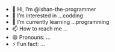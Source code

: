 - 👋 Hi, I’m @ishan-the-programmer
- 👀 I’m interested in ...codding
- 🌱 I’m currently learning ...programming
- 📫 How to reach me ...
- 😄 Pronouns: ...
- ⚡ Fun fact: ...

<!---
ishan-the-programmer/ishan-the-programmer is a ✨ special ✨ repository because its `README.md` (this file) appears on your GitHub profile.
You can click the Preview link to take a look at your changes.
--->
